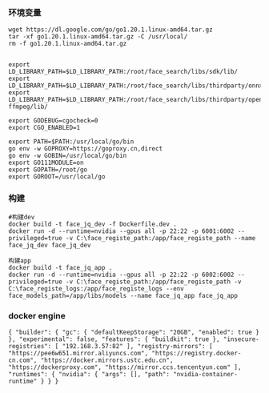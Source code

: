 
### 环境变量
```
wget https://dl.google.com/go/go1.20.1.linux-amd64.tar.gz
tar -xf go1.20.1.linux-amd64.tar.gz -C /usr/local/
rm -f go1.20.1.linux-amd64.tar.gz


export LD_LIBRARY_PATH=$LD_LIBRARY_PATH:/root/face_search/libs/sdk/lib/
export LD_LIBRARY_PATH=$LD_LIBRARY_PATH:/root/face_search/libs/thirdparty/onnxruntime/lib/
export LD_LIBRARY_PATH=$LD_LIBRARY_PATH:/root/face_search/libs/thirdparty/opencv4-ffmpeg/lib/

export GODEBUG=cgocheck=0
export CGO_ENABLED=1

export PATH=$PATH:/usr/local/go/bin
go env -w GOPROXY=https://goproxy.cn,direct
go env -w GOBIN=/usr/local/go/bin
export GO111MODULE=on
export GOPATH=/root/go
export GOROOT=/usr/local/go

```

### 构建
```
#构建dev
docker build -t face_jq_dev -f Dockerfile.dev .
docker run -d --runtime=nvidia --gpus all -p 22:22 -p 6001:6002 --privileged=true -v C:\face_registe_path:/app/face_registe_path --name face_jq_dev face_jq_dev

构建app
docker build -t face_jq_app .
docker run -d --runtime=nvidia --gpus all -p 22:22 -p 6002:6002 --privileged=true -v C:\face_registe_path:/app/face_registe_path -v C:\face_registe_logs:/app/face_registe_logs --env face_models_path=/app/libs/models --name face_jq_app face_jq_app

```

### docker engine
`
{
"builder": {
"gc": {
"defaultKeepStorage": "20GB",
"enabled": true
}
},
"experimental": false,
"features": {
"buildkit": true
},
"insecure-registries": [
"192.168.3.57:82"
],
"registry-mirrors": [
"https://pee6w651.mirror.aliyuncs.com",
"https://registry.docker-cn.com",
"https://docker.mirrors.ustc.edu.cn",
"https://dockerproxy.com",
"https://mirror.ccs.tencentyun.com"
],
"runtimes": {
"nvidia": {
"args": [],
"path": "nvidia-container-runtime"
}
}
}
`

